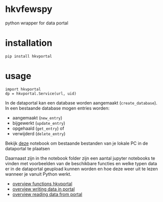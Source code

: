 # hkvfewspy
python wrapper for data portal

# installation
`pip install hkvportal`

# usage
```
import hkvportal
dp = hkvportal.Service(url, uid)
```

In de dataportal kan een database worden aangemaakt (`create_database`). In een bestaande database mogen entries worden:
- aangemaakt (`new_entry`)
- bijgewerkt (`update_entry`)
- opgehaald (`get_entry`) of 
- verwijderd (`delete_entry`)

Bekijk [deze](https://tsws.hkvservices.nl/mangrove.ws/data.ashx?function=dataportal.db.getdata&parameters=%7Bdatabase:%27hoek%27,key:%27addmedia_html%27%7D&contentType=text/html) notebook om bestaande bestanden van je lokale PC in de dataportal te plaatsen 

Daarnaast zijn in the notebook folder zijn een aantal jupyter notebooks te vinden met voorbeelden van de beschikbare functies en welke typen data er in de dataportal geupload kunnen worden en hoe deze weer uit te lezen wanneer je vanuit Python werkt.
- [overview functions hkvportal](https://nbviewer.jupyter.org/github/HKV-products-services/hkvportal/blob/master/notebooks/overview%20functions.ipynb)
- [overview writing data in portal](https://nbviewer.jupyter.org/github/HKV-products-services/hkvportal/blob/master/notebooks/overview%20set%20content-types.ipynb)
- [overview reading data from portal](https://nbviewer.jupyter.org/github/HKV-products-services/hkvportal/blob/master/notebooks/overview%20get%20content-types.ipynb)

